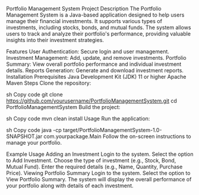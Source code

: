 Portfolio Management System
Project Description
The Portfolio Management System is a Java-based application designed to help users manage their financial investments. It supports various types of investments, including stocks, bonds, and mutual funds. The system allows users to track and analyze their portfolio's performance, providing valuable insights into their investment strategies.

Features
User Authentication: Secure login and user management.
Investment Management: Add, update, and remove investments.
Portfolio Summary: View overall portfolio performance and individual investment details.
Reports Generation: Generate and download investment reports.
Installation
Prerequisites
Java Development Kit (JDK) 11 or higher
Apache Maven
Steps
Clone the repository:

sh
Copy code
git clone https://github.com/yourusername/PortfolioManagementSystem.git
cd PortfolioManagementSystem
Build the project:

sh
Copy code
mvn clean install
Usage
Run the application:

sh
Copy code
java -cp target/PortfolioManagementSystem-1.0-SNAPSHOT.jar com.yourpackage.Main
Follow the on-screen instructions to manage your portfolio.

Example Usage
Adding an Investment
Login to the system.
Select the option to Add Investment.
Choose the type of investment (e.g., Stock, Bond, Mutual Fund).
Enter the required details (e.g., Name, Quantity, Purchase Price).
Viewing Portfolio Summary
Login to the system.
Select the option to View Portfolio Summary.
The system will display the overall performance of your portfolio along with details of each investment.

